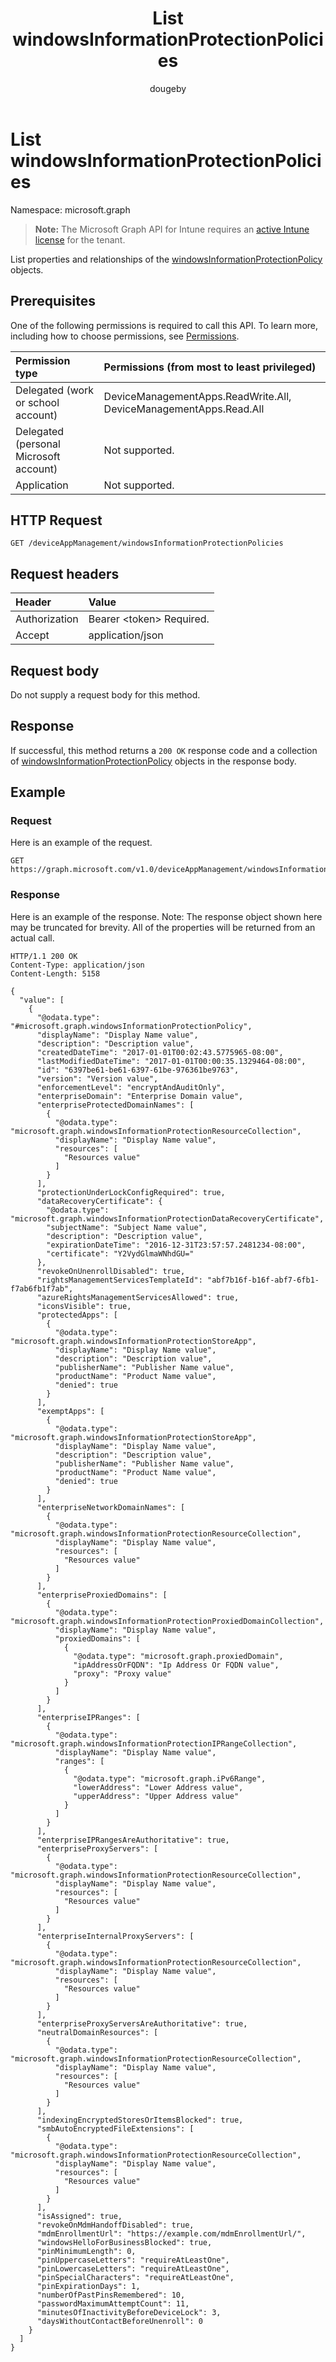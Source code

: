 ﻿---
title: "List windowsInformationProtectionPolicies"
description: "List properties and relationships of the windowsInformationProtectionPolicy objects."
author: "dougeby"
localization_priority: Normal
ms.prod: "intune"
doc_type: apiPageType
---

# List windowsInformationProtectionPolicies

Namespace: microsoft.graph

> **Note:** The Microsoft Graph API for Intune requires an [active Intune license](https://go.microsoft.com/fwlink/?linkid=839381) for the tenant.

List properties and relationships of the [windowsInformationProtectionPolicy](../resources/intune-mam-windowsinformationprotectionpolicy.md) objects.

## Prerequisites

One of the following permissions is required to call this API. To learn more, including how to choose permissions, see [Permissions](/graph/permissions-reference).

| Permission type                        | Permissions (from most to least privileged)                       |
| :------------------------------------- | :---------------------------------------------------------------- |
| Delegated (work or school account)     | DeviceManagementApps.ReadWrite.All, DeviceManagementApps.Read.All |
| Delegated (personal Microsoft account) | Not supported.                                                    |
| Application                            | Not supported.                                                    |

## HTTP Request

<!-- {
  "blockType": "ignored"
}
-->

```http
GET /deviceAppManagement/windowsInformationProtectionPolicies
```

## Request headers

| Header        | Value                          |
| :------------ | :----------------------------- |
| Authorization | Bearer &lt;token&gt; Required. |
| Accept        | application/json               |

## Request body

Do not supply a request body for this method.

## Response

If successful, this method returns a `200 OK` response code and a collection of [windowsInformationProtectionPolicy](../resources/intune-mam-windowsinformationprotectionpolicy.md) objects in the response body.

## Example

### Request

Here is an example of the request.

```http
GET https://graph.microsoft.com/v1.0/deviceAppManagement/windowsInformationProtectionPolicies
```

### Response

Here is an example of the response. Note: The response object shown here may be truncated for brevity. All of the properties will be returned from an actual call.

```http
HTTP/1.1 200 OK
Content-Type: application/json
Content-Length: 5158

{
  "value": [
    {
      "@odata.type": "#microsoft.graph.windowsInformationProtectionPolicy",
      "displayName": "Display Name value",
      "description": "Description value",
      "createdDateTime": "2017-01-01T00:02:43.5775965-08:00",
      "lastModifiedDateTime": "2017-01-01T00:00:35.1329464-08:00",
      "id": "6397be61-be61-6397-61be-976361be9763",
      "version": "Version value",
      "enforcementLevel": "encryptAndAuditOnly",
      "enterpriseDomain": "Enterprise Domain value",
      "enterpriseProtectedDomainNames": [
        {
          "@odata.type": "microsoft.graph.windowsInformationProtectionResourceCollection",
          "displayName": "Display Name value",
          "resources": [
            "Resources value"
          ]
        }
      ],
      "protectionUnderLockConfigRequired": true,
      "dataRecoveryCertificate": {
        "@odata.type": "microsoft.graph.windowsInformationProtectionDataRecoveryCertificate",
        "subjectName": "Subject Name value",
        "description": "Description value",
        "expirationDateTime": "2016-12-31T23:57:57.2481234-08:00",
        "certificate": "Y2VydGlmaWNhdGU="
      },
      "revokeOnUnenrollDisabled": true,
      "rightsManagementServicesTemplateId": "abf7b16f-b16f-abf7-6fb1-f7ab6fb1f7ab",
      "azureRightsManagementServicesAllowed": true,
      "iconsVisible": true,
      "protectedApps": [
        {
          "@odata.type": "microsoft.graph.windowsInformationProtectionStoreApp",
          "displayName": "Display Name value",
          "description": "Description value",
          "publisherName": "Publisher Name value",
          "productName": "Product Name value",
          "denied": true
        }
      ],
      "exemptApps": [
        {
          "@odata.type": "microsoft.graph.windowsInformationProtectionStoreApp",
          "displayName": "Display Name value",
          "description": "Description value",
          "publisherName": "Publisher Name value",
          "productName": "Product Name value",
          "denied": true
        }
      ],
      "enterpriseNetworkDomainNames": [
        {
          "@odata.type": "microsoft.graph.windowsInformationProtectionResourceCollection",
          "displayName": "Display Name value",
          "resources": [
            "Resources value"
          ]
        }
      ],
      "enterpriseProxiedDomains": [
        {
          "@odata.type": "microsoft.graph.windowsInformationProtectionProxiedDomainCollection",
          "displayName": "Display Name value",
          "proxiedDomains": [
            {
              "@odata.type": "microsoft.graph.proxiedDomain",
              "ipAddressOrFQDN": "Ip Address Or FQDN value",
              "proxy": "Proxy value"
            }
          ]
        }
      ],
      "enterpriseIPRanges": [
        {
          "@odata.type": "microsoft.graph.windowsInformationProtectionIPRangeCollection",
          "displayName": "Display Name value",
          "ranges": [
            {
              "@odata.type": "microsoft.graph.iPv6Range",
              "lowerAddress": "Lower Address value",
              "upperAddress": "Upper Address value"
            }
          ]
        }
      ],
      "enterpriseIPRangesAreAuthoritative": true,
      "enterpriseProxyServers": [
        {
          "@odata.type": "microsoft.graph.windowsInformationProtectionResourceCollection",
          "displayName": "Display Name value",
          "resources": [
            "Resources value"
          ]
        }
      ],
      "enterpriseInternalProxyServers": [
        {
          "@odata.type": "microsoft.graph.windowsInformationProtectionResourceCollection",
          "displayName": "Display Name value",
          "resources": [
            "Resources value"
          ]
        }
      ],
      "enterpriseProxyServersAreAuthoritative": true,
      "neutralDomainResources": [
        {
          "@odata.type": "microsoft.graph.windowsInformationProtectionResourceCollection",
          "displayName": "Display Name value",
          "resources": [
            "Resources value"
          ]
        }
      ],
      "indexingEncryptedStoresOrItemsBlocked": true,
      "smbAutoEncryptedFileExtensions": [
        {
          "@odata.type": "microsoft.graph.windowsInformationProtectionResourceCollection",
          "displayName": "Display Name value",
          "resources": [
            "Resources value"
          ]
        }
      ],
      "isAssigned": true,
      "revokeOnMdmHandoffDisabled": true,
      "mdmEnrollmentUrl": "https://example.com/mdmEnrollmentUrl/",
      "windowsHelloForBusinessBlocked": true,
      "pinMinimumLength": 0,
      "pinUppercaseLetters": "requireAtLeastOne",
      "pinLowercaseLetters": "requireAtLeastOne",
      "pinSpecialCharacters": "requireAtLeastOne",
      "pinExpirationDays": 1,
      "numberOfPastPinsRemembered": 10,
      "passwordMaximumAttemptCount": 11,
      "minutesOfInactivityBeforeDeviceLock": 3,
      "daysWithoutContactBeforeUnenroll": 0
    }
  ]
}
```
